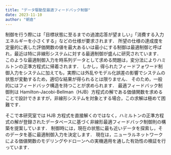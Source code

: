 ```yaml
---
title: "データ駆動型最適フィードバック制御"
date: 2023-11-10
author: "朝倉"
---
```




制御を行う際には「目標状態に至るまでの過渡応答が望ましい」「消費する入力エネルギーを小さくする」などの仕様が要求されます．
所望の仕様の達成度を定量的に表した評価関数の値を最大あるいは最小にする制御は最適制御と呼ばれ，最近は特に非線形システムに対する最適制御が盛んに研究されています．
このような最適制御入力を時系列データとして求める問題は，変分法によりハミルトンの正準方程式に帰着されます．
しかし，得られたフィードフォワード制御入力をシステムに加えても，実際には外乱やモデル化誤差の影響でシステムの状態が変動するため，適切な結果が得られるとは限りません．
そのため，一般的にはフィードバック構造を持つことが求められます．
最適フィードバック制御則は Hamilton-Jacobi-Bellman（HJB）方程式の解である価値関数を求めることで設計できますが，非線形システムを対象とする場合，この求解は極めて困難です．

そこで本研究室では HJB 方程式を直接解くのではなく，ハミルトンの正準方程式の解が登録されたデータベースに基づく非線形最適フィードバック制御則の構築を提案しています．
制御時には，現在の状態に最も近いデータを探索し，そのデータを基に最適制御入力を決定します．
現在は，ニューラルネットワークによる価値関数のモデリングやドローンへの実機適用を通した有効性の検証を行っています．